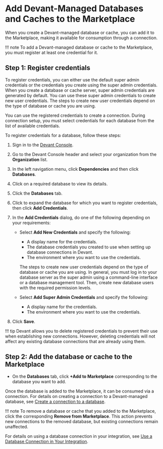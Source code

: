 # Add Devant-Managed Databases and Caches to the Marketplace

When you create a Devant-managed database or cache, you can add it to the Marketplace, making it available for consumption through a connection.

!!! note
    To add a Devant-managed database or cache to the Marketplace, you must register at least one credential for it.

## Step 1: Register credentials

To register credentials, you can either use the default super admin credentials or the credentials you create using the super admin credentials. When you create a database or cache server, super admin credentials are generated by default. You can use these super admin credentials to create new user credentials. The steps to create new user credentials depend on the type of database or cache you are using.

You can use the registered credentials to create a connection. During connection setup, you must select credentials for each database from the list of available credentials.

To register credentials for a database, follow these steps:

1. Sign in to the [Devant Console](https://console.devant.dev/).
2. Go to the Devant Console header and select your organization from the **Organization** list.
3. In the left navigation menu, click **Dependencies** and then click **Databases**.
4. Click on a required database to view its details.
5. Click the **Databases** tab.
6. Click to expand the database for which you want to register credentials, then click **Add Credentials**.
7. In the **Add Credentials** dialog, do one of the following depending on your requirements:

    - Select **Add New Credentials** and specify the following:
        - A display name for the credentials.
        - The database credentials you created to use when setting up database connections in Devant.
        - The environment where you want to use the credentials.

      The steps to create new user credentials depend on the type of database or cache you are using. In general, you must log in to your database server as the super admin using a command-line interface or a database management tool. Then, create new database users with the required permission levels.

    - Select **Add Super Admin Credentials** and specify the following:
        - A display name for the credentials.
        - The environment where you want to use the credentials.

8. Click **Save**.

!!! tip
    Devant allows you to delete registered credentials to prevent their use when establishing new connections. However, deleting credentials will not affect any existing database connections that are already using them.

## Step 2: Add the database or cache to the Marketplace

- On the **Databases** tab, click **+Add to Marketplace** corresponding to the database you want to add.

Once the database is added to the Marketplace, it can be consumed via a connection. For details on creating a connection to a Devant-managed database, see [Create a connection to a database](../sharing-and-reusing/create-a-connection.md).

!!! note
    To remove a database or cache that you added to the Marketplace, click the corresponding **Remove from Marketplace**. This action prevents new connections to the removed database, but existing connections remain unaffected.

For details on using a database connection in your integration, see [Use a Database Connection in Your Integration](../sharing-and-reusing/use-a-database-connection-in-your-integration.md).

